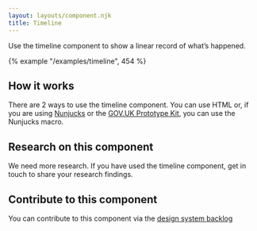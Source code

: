```yaml
---
layout: layouts/component.njk
title: Timeline
---
```


Use the timeline component to show a linear record of what’s happened.

{% example "/examples/timeline", 454 %}

## How it works

There are 2 ways to use the timeline component. You can use HTML or, if you are using [Nunjucks](https://mozilla.github.io/nunjucks/) or the [GOV.UK Prototype Kit](https://govuk-prototype-kit.herokuapp.com/), you can use the Nunjucks macro.

## Research on this component

We need more research. If you have used the timeline component, get in touch to share your research findings.

## Contribute to this component

You can contribute to this component via the [design system backlog](https://github.com/ministryofjustice/moj-design-system-backlog/issues/45)
